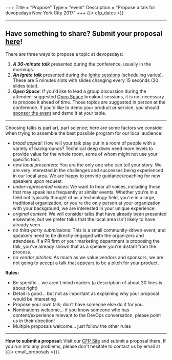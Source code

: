 +++
Title = "Propose"
Type = "event"
Description = "Propose a talk for devopsdays New York City 2017"
+++
  {{< cfp_dates >}}

<hr>

## Have something to share? Submit your proposal [here](https://www.papercall.io/cfps/709/submissions/new)!

There are three ways to propose a topic at devopsdays:
<ol>
  <li><strong><em>A 30-minute talk</em></strong> presented during the conference, usually in the mornings.</li>
  <li><strong><em>An Ignite talk</em></strong> presented during the <a href="/pages/ignite-talks-format">Ignite sessions</a> (scheduling varies). These are 5 minutes slots with slides changing every 15 seconds (20 slides total).</li>
  <li><strong><em>Open Space</em></strong>: If you'd like to lead a group discussion during the attendee-suggested <a href="/pages/open-space-format">Open Space</a> breakout sessions, it is not necessary to propose it ahead of time. Those topics are suggested in person at the conference. If you'd like to demo your product or service, you should <a href="../sponsor">sponsor the event</a> and demo it at your table.
</ol>

<hr>

Choosing talks is part art, part science; here are some factors we consider when trying to assemble the best possible program for our local audience:

- _broad appeal_: How will your talk play out in a room of people with a variety of backgrounds? Technical deep dives need more levels to provide value for the whole room, some of whom might not use your specific tool.
- _new local presenters_: You are the only one who can tell your story. We are very interested in the challenges and successes being experienced in our local area. We are happy to provide guidance/coaching for new speakers upon request.
- _under-represented voices_: We want to hear all voices, including those that may speak less frequently at similar events. Whether you're in a field not typically thought of as a technology field, you're in a large, traditional organization, or you're the only person at your organization with your background, we are interested in your unique experience.
- _original content_: We will consider talks that have already been presented elsewhere, but we prefer talks that the local area isn't likely to have already seen.
- _no third-party submissions_: This is a small community-driven event, and speakers need to be directly engaged with the organizers and attendees. If a PR firm or your marketing department is proposing the talk, you've already shown that as a speaker you're distant from the process.
- _no vendor pitches_: As much as we value vendors and sponsors, we are not going to accept a talk that appears to be a pitch for your product.

<strong>Rules:</strong>
<ul>
  <li>Be specific... we aren't mind readers (a description of about 20 lines is about right)</li>
  <li>Detail is good... but not as important as explaining why your proposal would be interesting</li>
  <li>Propose your own talk; don't have someone else do it for you.</li>
  <li>Nominations welcome... if you know someone who has content/experience relevant to the DevOps conversation, please point us in their direction!</li>
  <li>Multiple proposals welcome... just follow the other rules</li>
</ul>

<hr>

<strong>How to submit a proposal:</strong>
Visit our [CFP Site](https://www.papercall.io/cfps/709/submissions/new) and submit a proposal there.
If you run into any problems, please don't hesitate to contact us by email at [{{< email_proposals >}}].

<!--
<strong>How to submit a proposal:</strong> Send an email to [{{< email_proposals >}}] with the following information
<ol>
	<li>Type (presentation, panel discussion, ignite)</li>
	<li>Proposal Title (can be changed later)</li>
	<li>Description (several sentences explaining what attendees will learn)</li>
</ol>
{{- end -}}
-->
